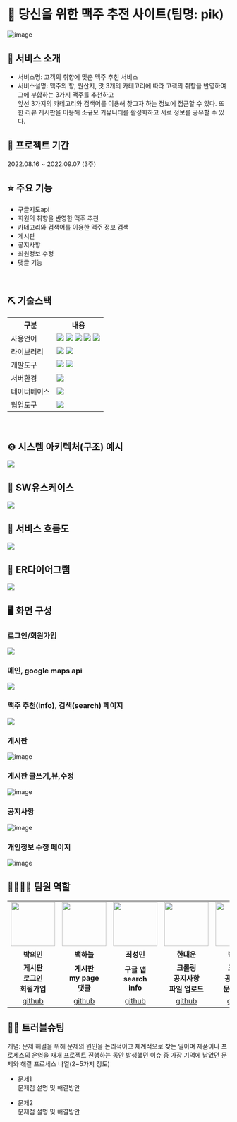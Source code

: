 # 📎 당신을 위한 맥주 추전 사이트(팀명: pik)
![image](https://user-images.githubusercontent.com/108075531/189048803-50f66fde-1388-4e65-b4eb-120911613084.png)


## 👀 서비스 소개
* 서비스명: 고객의 취향에 맞춘 맥주 추천 서비스 
* 서비스설명: 맥주의 향, 원산지, 맛 3개의 카테고리에 따라 고객의 취향을 반영하여 그에 부합하는 3가지 맥주를 추천하고<br>앞선 3가지의 카테고리와 검색어를 이용해
찾고자 하는 정보에 접근할 수 있다. 또한 리뷰 게시판을 이용해 소규모 커뮤니티를 활성화하고 서로 정보를 공유할 수 있다.<br>

## 📅 프로젝트 기간
2022.08.16 ~ 2022.09.07 (3주)
<br>

## ⭐ 주요 기능
* 구글지도api
* 회원의 취향을 반영한 맥주 추천
* 카테고리와 검색어를 이용한 맥주 정보 검색
* 게시판
* 공지사항
* 회원정보 수정
* 댓글 기능
<br>

## ⛏ 기술스택
<table>
    <tr>
        <th>구분</th>
        <th>내용</th>
    </tr>
    <tr>
        <td>사용언어</td>
        <td>
            <img src="https://img.shields.io/badge/Java-007396?style=for-the-badge&logo=java&logoColor=white"/>
            <img src="https://img.shields.io/badge/HTML5-E34F26?style=for-the-badge&logo=HTML5&logoColor=white"/>
            <img src="https://img.shields.io/badge/CSS3-1572B6?style=for-the-badge&logo=CSS3&logoColor=white"/>
            <img src="https://img.shields.io/badge/JavaScript-F7DF1E?style=for-the-badge&logo=JavaScript&logoColor=white"/>
            <img src="https://img.shields.io/badge/Python-3776AB?style=for-the-badge&logo=Python&logoColor=white"/>
        </td>
    </tr>
    <tr>
        <td>라이브러리</td>
        <td>
            <img src="https://img.shields.io/badge/BootStrap-7952B3?style=for-the-badge&logo=BootStrap&logoColor=white"/>
            <img src="https://img.shields.io/badge/Google Maps-4285F4?style=for-the-badge&logo=Google Maps&logoColor=white""/>
        </td>
    </tr>
    <tr>
        <td>개발도구</td>
        <td>
            <img src="https://img.shields.io/badge/Eclipse-2C2255?style=for-the-badge&logo=Eclipse&logoColor=white"/>
            <img src="https://img.shields.io/badge/VSCode-007ACC?style=for-the-badge&logo=VisualStudioCode&logoColor=white"/>
        </td>
    </tr>
    <tr>
        <td>서버환경</td>
        <td>
            <img src="https://img.shields.io/badge/Apache Tomcat-D22128?style=for-the-badge&logo=Apache Tomcat&logoColor=white"/>
        </td>
    </tr>
    <tr>
        <td>데이터베이스</td>
        <td>
            <img src="https://img.shields.io/badge/Oracle 11XE-F80000?style=for-the-badge&logo=Oracle&logoColor=white"/>
        </td>
    </tr>
    <tr>
        <td>협업도구</td>
        <td>
            <img src="https://img.shields.io/badge/Git-F05032?style=for-the-badge&logo=Git&logoColor=white"/>
        </td>
    </tr>
</table>


<br>

## ⚙ 시스템 아키텍처(구조) 예시 
![](https://user-images.githubusercontent.com/108075531/189047991-5bc3bfb6-25f8-4142-bac1-26617d2a06da.png)
<br>

## 📌 SW유스케이스
![](https://user-images.githubusercontent.com/108075531/189051978-162d4b92-a5e0-40f2-8d5d-e95823ea63cc.png)
<br>
                                                                                                           
## 📌 서비스 흐름도
![](https://user-images.githubusercontent.com/108075531/189052605-fd2770b9-0b90-4001-9f13-efe277fb50de.png)
<br>

## 📌 ER다이어그램
![](https://user-images.githubusercontent.com/108075531/189052238-50e248aa-c0ef-473e-98c4-a9b2654c0375.png)
<br>

## 🖥 화면 구성

### 로그인/회원가입
![](https://user-images.githubusercontent.com/108075531/189053652-e94c7053-9a79-4b23-8175-eb7983c3284f.png)

### 메인, google maps api
![](https://user-images.githubusercontent.com/108075531/189054383-1109bcc6-e611-472c-8d9c-11a20929fec8.png)
<br>

### 맥주 추천(info), 검색(search) 페이지
![](https://user-images.githubusercontent.com/108075531/189055230-cc7f549d-a7fc-4609-89bc-d3e8996ad101.png)
<br>

### 게시판
![image](https://user-images.githubusercontent.com/108075531/189056147-9aaf1156-f79e-47e9-a92e-bd8c6ad340d6.png)
                                                                                                           
### 게시판 글쓰기,뷰,수정
![image](https://user-images.githubusercontent.com/108075531/189059281-cedb9374-f65a-4d22-94cb-77da23615dc0.png)
                                                                                                           
### 공지사항
![image](https://user-images.githubusercontent.com/108075531/189059640-6ae5c05e-bdbf-4868-8a67-34cacf31dafd.png)
                                                                                                           
### 개인정보 수정 페이지
![image](https://user-images.githubusercontent.com/108075531/189059721-09b40d09-344d-46c5-aa64-9a5152e58933.png)

                                                                                                           
## 👨‍👩‍👦‍👦 팀원 역할
<table>
  <tr>
    <td align="center"><img src="https://user-images.githubusercontent.com/108075531/189049884-f27aec9a-75e6-47b6-8b3e-5500da23a547.png" width="100" height="100"/></td>
    <td align="center"><img src="https://user-images.githubusercontent.com/108075531/189049884-f27aec9a-75e6-47b6-8b3e-5500da23a547.png" width="100" height="100"/></td>
    <td align="center"><img src="https://user-images.githubusercontent.com/108075531/189049884-f27aec9a-75e6-47b6-8b3e-5500da23a547.png" width="100" height="100"/></td>
    <td align="center"><img src="https://user-images.githubusercontent.com/108075531/189049884-f27aec9a-75e6-47b6-8b3e-5500da23a547.png" width="100" height="100"/></td>
    <td align="center"><img src="https://user-images.githubusercontent.com/108075531/189049884-f27aec9a-75e6-47b6-8b3e-5500da23a547.png" width="100" height="100"/></td>
  </tr>
  <tr>
    <td align="center"><strong>박의민</strong></td>
    <td align="center"><strong>백하늘</strong></td>
    <td align="center"><strong>최성민</strong></td>
    <td align="center"><strong>한대운</strong></td>
    <td align="center"><strong>박래호</strong></td>
  </tr>
  <tr>
    <td align="center"><b>게시판<br>로그인<br>회원가입</b></td>
    <td align="center"><b>게시판<br>my page<br>댓글</b></td>
    <td align="center"><b>구글 맵<br>search<br>info</b></td>
    <td align="center"><b>크롤링<br>공지사항<br>파일 업로드</td>
    <td align="center"><b><b>크롤링<br>공지사항<br>문서,PPT</b></td>
  </tr>
  <tr>
    <td align="center"><a href="https://github.com/자신의username작성해주세요" target='_blank'>github</a></td>
    <td align="center"><a href="https://github.com/자신의username작성해주세요" target='_blank'>github</a></td>
    <td align="center"><a href="https://github.com/자신의username작성해주세요" target='_blank'>github</a></td>
    <td align="center"><a href="https://github.com/자신의username작성해주세요" target='_blank'>github</a></td>
    <td align="center"><a href="https://github.com/자신의username작성해주세요" target='_blank'>github</a></td>
  </tr>
</table>

## 🤾‍♂️ 트러블슈팅
개념: 문제 해결을 위해 문제의 원인을 논리적이고 체계적으로 찾는 일이며 제품이나 프로세스의 운영을 재개
프로젝트 진행하는 동안 발생했던 이슈 중 가장 기억에 남았던 문제와 해결 프로세스 나열(2~5가지 정도)
  
* 문제1<br>
 문제점 설명 및 해결방안
 
* 문제2<br>
 문제점 설명 및 해결방안
